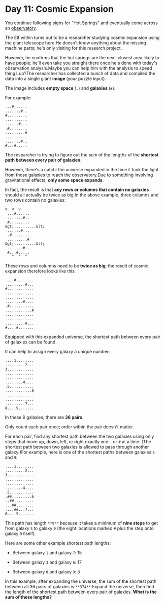 # Day 11: Cosmic Expansion 

You continue following signs for "Hot Springs" and eventually come across an <a href="https://en.wikipedia.org/wiki/Observatory" target="_blank">observatory</a>.

The Elf within turns out to be a researcher studying cosmic expansion using the giant telescope here.He doesn't know anything about the missing machine parts; he's only visiting for this research project.

However, he confirms that the hot springs are the next-closest area likely to have people; he'll even take you straight there once he's done with today's observation analysis.Maybe you can help him with the analysis to speed things up?The researcher has collected a bunch of data and compiled the data into a single giant **image** (your puzzle input).

The image includes **empty space** (`.`) and **galaxies** (`#`).

For example:
```
...#......
.......#..
#.........
..........
......#...
.#........
.........#
..........
.......#..
#...#.....
```
The researcher is trying to figure out the sum of the lengths of the **shortest path between every pair of galaxies**.

However, there's a catch: the universe expanded in the time it took the light from those galaxies to reach the observatory.Due to something involving gravitational effects, **only some space expands**.

In fact, the result is that **any rows or columns that contain no galaxies** should all actually be twice as big.In the above example, three columns and two rows contain no galaxies:
```
v  v  v
 ...#......
 .......#..
 #.........
&gt;..........&lt;
 ......#...
 .#........
 .........#
&gt;..........&lt;
 .......#..
 #...#.....
   ^  ^  ^
```
These rows and columns need to be **twice as big**; the result of cosmic expansion therefore looks like this:
```
....#........
.........#...
#............
.............
.............
........#....
.#...........
............#
.............
.............
.........#...
#....#.......
```
Equipped with this expanded universe, the shortest path between every pair of galaxies can be found.

It can help to assign every galaxy a unique number:
```
....1........
.........2...
3............
.............
.............
........4....
.5...........
............6
.............
.............
.........7...
8....9.......
```
In these 9 galaxies, there are **36 pairs**.

Only count each pair once; order within the pair doesn't matter.

For each pair, find any shortest path between the two galaxies using only steps that move up, down, left, or right exactly one `.` or `#` at a time. (The shortest path between two galaxies is allowed to pass through another galaxy.)For example, here is one of the shortest paths between galaxies `5` and `9`:
```
....1........
.........2...
3............
.............
.............
........4....
.5...........
.##.........6
..##.........
...##........
....##...7...
8....9.......
```
This path has length `**9**` because it takes a minimum of **nine steps** to get from galaxy `5` to galaxy `9` (the eight locations marked `#` plus the step onto galaxy `9` itself).

Here are some other example shortest path lengths:
- Between galaxy `1` and galaxy `7`: 15

- Between galaxy `3` and galaxy `6`: 17

- Between galaxy `8` and galaxy `9`: 5

In this example, after expanding the universe, the sum of the shortest path between all 36 pairs of galaxies is `**374**`.Expand the universe, then find the length of the shortest path between every pair of galaxies. **What is the sum of these lengths?**